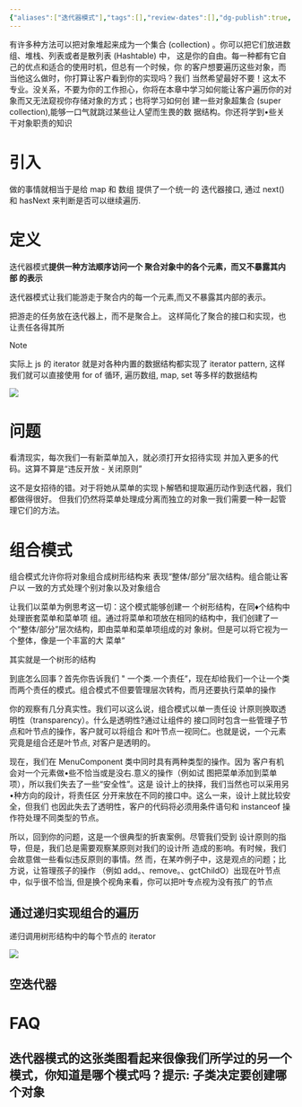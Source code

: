 ```yaml
---
{"aliases":["迭代器模式"],"tags":[],"review-dates":[],"dg-publish":true,"date-created":"2023-10-18-Wed, 1:38:36 pm","date-modified":"2023-10-18-Wed, 3:57:00 pm","permalink":"/programming/basic/cs-basic/design-pattern/iterator-pattern/","dgPassFrontmatter":true}
---
```



有许多种方法可以把对象堆起来成为一个集合 (collection) 。你可以把它们放进数组、堆栈、列表或者是散列表 (Hashtable) 中， 这是你的自由。每一种都有它自己的优点和适合的使用时机，但总有一个时候，你 的客户想要遍历这些对象，而当他这么做时，你打算让客户看到你的实现吗？我们 当然希望最好不要！这太不专业。没关系，不要为你的工作担心，你将在本章中学习如何能让客户遍历你的对象而又无法窥视你存储对象的方式；也将学习如何创 建一些对象超集合 (super collection),能够一口气就跳过某些让人望而生畏的数 据结构。你还将学到•些关干对象职责的知识

# 引入

做的事情就相当于是给 map 和 数组 提供了一个统一的 迭代器接口, 通过 next() 和 hasNext 来判断是否可以继续遍历.

# 定义

迭代器模式**提供一种方法顺序访问一个 聚合对象中的各个元素，而又不暴露其内部 的表示**

迭代器模式让我们能游走于聚合内的每一个元素,而又不暴露其内部的表示。

把游走的任务放在迭代器上，而不是聚合上。 这样简化了聚合的接口和实现，也让责任各得其所

> [!note]
> 实际上 js 的 iterator 就是对各种内置的数据结构都实现了 iterator pattern, 这样我们就可以直接使用 for of 循环, 遍历数组, map, set 等多样的数据结构

![](/img/user/programming/basic/cs-basic/design-pattern/iterator-pattern/image-20231018135557016.png)

# 问题

看清现实，每次我们一有新菜单加入，就必须打开女招待实现 并加入更多的代码。这算不算是“违反开放 - 关闭原则”

这不是女招待的错。对于将她从菜单的实现卜解牺和提取遍历动作到迭代器，我们都做得很好。 但我们仍然将菜单处理成分离而独立的对象一我们需要一种一起管理它们的方法。

# 组合模式

组合模式允许你将对象组合成树形结构来 表现“整体/部分”层次结构。组合能让客户以 一致的方式处理个别对象以及对象组合

让我们以菜单为例思考这一切：这个模式能够创建一 个树形结构，在同♦个结构中处理嵌套菜单和菜单项 组。通过将菜单和项放在相同的结构中，我们创建了一 个“整体/部分”层次结构，即由菜单和菜单项组成的对 象树。但是可以将它视为一个整体，像是一个丰富的大 菜单“

其实就是一个树形的结构

到底怎么回事？首先你告诉我们 " 一个类.一个责任”，现在却给我们一个让一个类而两个责任的模式。组合模式不但要管理层次转构，而月还要执行菜单的操作

你的观察有几分真实性。我们可以这么说，组合模式以单一责任设 计原则换取透明性（transparency）。什么是透明性?通过让组件的 接口同时包含一些管理子节点和叶节点的操作，客户就可以将组合 和叶节点一视同仁。也就是说，一个元素究竟是组合还是叶节点, 对客户是透明的。

现在，我们在 MenuComponent 类中同时具有两种类型的操作。因为 客户有机会对一个元素做•些不恰当或是没右.意义的操作（例如试 图把菜单添加到菜单项），所以我们失去了一些“安全性”。这是 设计上的抉择，我们当然也可以采用另•种方向的段计，将责任区 分开来放在不同的接口中。这么一来，设计上就比较安全，但我们 也因此失去了透明性，客户的代码将必须用条件语句和 instanceof 操 作符处理不同类型的节点。

所以，回到你的问题，这是一个很典型的折衷案例。尽管我们受到 设计原则的指导，但是，我们总是需要观察某原则对我们的设计所 造成的影响。有时候，我们会故意做一些看似违反原则的事情。然 而，在某咋例子中，这是观点的问题；比方说，让笞理孩子的操作 （例如 add。、remove。、gctChildO）出现在叶节点中，似乎很不恰当, 但是换个视角来看，你可以把叶专点视为没有孩广的节点

## 通过递归实现组合的遍历

递归调用树形结构中的每个节点的 iterator

![](/img/user/programming/basic/cs-basic/design-pattern/iterator-pattern/image-20231018155700154.png)

## 空迭代器

# FAQ

## 迭代器模式的这张类图看起来很像我们所学过的另一个模式，你知道是哪个模式吗？提示: 子类决定要创建哪个对象
